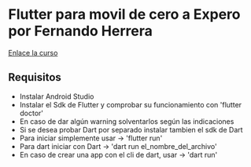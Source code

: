 # Flutter para movil de cero a Expero por Fernando Herrera

[Enlace la curso](https://cursos.devtalles.com/courses/take/flutter-movil-cero-a-experto)

## Requisitos

-   Instalar Android Studio
-   Instalar el Sdk de Flutter y comprobar su funcionamiento con 'flutter doctor'
-   En caso de dar algún warning solventarlos según las indicaciones
-   Si se desea probar Dart por separado instalar tambien el sdk de Dart
-   Para iniciar simplemente usar -> 'flutter run'
-   Para dart iniciar con Dart -> 'dart run el_nombre_del_archivo'
-   En caso de crear una app con el cli de dart, usar -> 'dart run'
